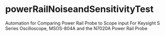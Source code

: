 # powerRailNoiseandSensitivityTest
Automation for Comparing Power Rail Probe to Scope input 
For Keysight S Series Oscilloscope, MSOS-804A and the N7020A Power Rail Probe
